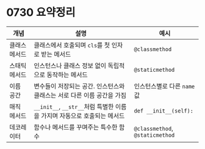 # 0730 요약정리

| 개념          | 설명                                                                    | 예시                            |
| ------------- | ----------------------------------------------------------------------- | ------------------------------- |
| 클래스 메서드 | 클래스에서 호출되며 `cls`를 첫 인자로 받는 메서드                       | `@classmethod`                  |
| 스태틱 메서드 | 인스턴스나 클래스 정보 없이 독립적으로 동작하는 메서드                  | `@staticmethod`                 |
| 이름 공간     | 변수들이 저장되는 공간. 인스턴스와 클래스는 서로 다른 이름 공간을 가짐  | 인스턴스별로 다른 `name` 값     |
| 매직 메서드   | `__init__`, `__str__`처럼 특별한 이름을 가지며 자동으로 호출되는 메서드 | `def __init__(self):`           |
| 데코레이터    | 함수나 메서드를 꾸며주는 특수한 함수                                    | `@classmethod`, `@staticmethod` |
